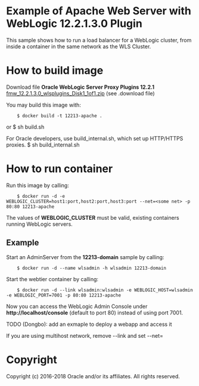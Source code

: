 Example of Apache Web Server with WebLogic 12.2.1.3.0 Plugin
=====
This sample shows how to run a load balancer for a WebLogic cluster, from inside a container in the same network as the WLS Cluster.

# How to build image
Download file **Oracle WebLogic Server Proxy Plugins 12.2.1** [fmw_12.2.1.3.0_wlsplugins_Disk1_1of1.zip](http://www.oracle.com/technetwork/middleware/webtier/downloads/index-jsp-156711.html) (see .download file)

You may build this image with:

        $ docker build -t 12213-apache .

or
        $ sh build.sh

For Oracle developers, use build_internal.sh, which set up HTTP/HTTPS proxies.
        $ sh build_internal.sh

# How to run container
Run this image by calling:

        $ docker run -d -e WEBLOGIC_CLUSTER=host1:port,host2:port,host3:port --net=<some net> -p 80:80 12213-apache

The values of **WEBLOGIC_CLUSTER** must be valid, existing containers running WebLogic servers.

## Example
Start an AdminServer from the **12213-domain** sample by calling:

        $ docker run -d --name wlsadmin -h wlsadmin 12213-domain

Start the webtier container by calling:

        $ docker run -d --link wlsadmin:wlsadmin -e WEBLOGIC_HOST=wlsadmin -e WEBLOGIC_PORT=7001 -p 80:80 12213-apache

Now you can access the WebLogic Admin Console under **http://localhost/console** (default to port 80) instead of using port 7001.

TODO (Dongbo): add an exmaple to deploy a webapp and access it 

If you are using multihost network, remove --link and set --net=<your net>

# Copyright
Copyright (c) 2016-2018 Oracle and/or its affiliates. All rights reserved.
